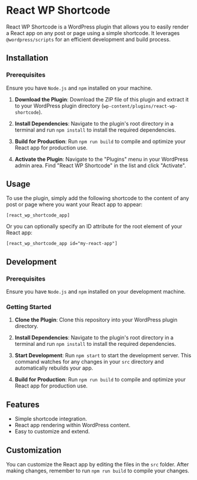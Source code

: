 # React WP Shortcode

React WP Shortcode is a WordPress plugin that allows you to easily render a React app on any post or page using a simple shortcode. It leverages `@wordpress/scripts` for an efficient development and build process.

## Installation

### Prerequisites

Ensure you have `Node.js` and `npm` installed on your machine.

1. **Download the Plugin**: Download the ZIP file of this plugin and extract it to your WordPress plugin directory (`wp-content/plugins/react-wp-shortcode`).

2. **Install Dependencies**: Navigate to the plugin's root directory in a terminal and run `npm install` to install the required dependencies.

3. **Build for Production**: Run `npm run build` to compile and optimize your React app for production use.

4. **Activate the Plugin**: Navigate to the "Plugins" menu in your WordPress admin area. Find "React WP Shortcode" in the list and click "Activate".

## Usage

To use the plugin, simply add the following shortcode to the content of any post or page where you want your React app to appear:

```shortcode
[react_wp_shortcode_app]
```

Or you can optionally specify an ID attribute for the root element of your React app:

```shortcode
[react_wp_shortcode_app id="my-react-app"]
```

## Development

### Prerequisites

Ensure you have `Node.js` and `npm` installed on your development machine.

### Getting Started

1. **Clone the Plugin**: Clone this repository into your WordPress plugin directory.

2. **Install Dependencies**: Navigate to the plugin's root directory in a terminal and run `npm install` to install the required dependencies.

3. **Start Development**: Run `npm start` to start the development server. This command watches for any changes in your `src` directory and automatically rebuilds your app.

4. **Build for Production**: Run `npm run build` to compile and optimize your React app for production use.

## Features

- Simple shortcode integration.
- React app rendering within WordPress content.
- Easy to customize and extend.

## Customization

You can customize the React app by editing the files in the `src` folder. After making changes, remember to run `npm run build` to compile your changes.
